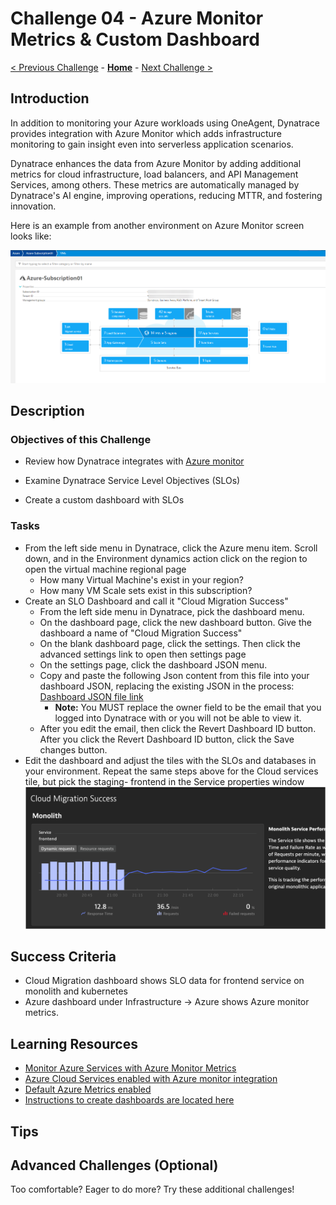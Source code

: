 # Challenge 04 - Azure Monitor Metrics & Custom Dashboard 

[< Previous Challenge](./Challenge-03.md) - **[Home](../README.md)** - [Next Challenge >](./Challenge-05.md)


## Introduction

In addition to monitoring your Azure workloads using OneAgent, Dynatrace provides integration with Azure Monitor which adds infrastructure monitoring to gain insight even into serverless application scenarios.

Dynatrace enhances the data from Azure Monitor by adding additional metrics for cloud infrastructure, load balancers, and API Management Services, among others. These metrics are automatically managed by Dynatrace's AI engine, improving operations, reducing MTTR, and fostering innovation.

Here is an example from another environment on Azure Monitor screen looks like:

![](images/challenge4-azure-montior-subscription.png)

## Description

### Objectives of this Challenge
- Review how Dynatrace integrates with [Azure monitor](https://www.dynatrace.com/support/help/how-to-use-dynatrace/infrastructure-monitoring/cloud-platform-monitoring/microsoft-azure-services-monitoring/set-up-azure-monitoring)

- Examine Dynatrace Service Level Objectives (SLOs)

- Create a custom dashboard with SLOs

### Tasks

* From the left side menu in Dynatrace, click the Azure menu item. Scroll down, and in the Environment dynamics action click on the region to open the virtual machine regional page
    - How many Virtual Machine's exist in your region?
    - How many VM Scale sets exist in this subscription?
* Create an SLO Dashboard and call it "Cloud Migration Success"
    - From the left side menu in Dynatrace, pick the dashboard menu.
    - On the dashboard page, click the new dashboard button. Give the dashboard a name of "Cloud Migration Success"
    - On the blank dashboard page, click the settings. Then click the advanced settings link to open then settings page
    - On the settings page, click the dashboard JSON menu.
    - Copy and paste the following Json content from this file into your dashboard JSON, replacing the existing JSON in the process: [Dashboard JSON file link](https://raw.githubusercontent.com/dt-alliances-workshops/azure-modernization-dt-orders-setup/master/learner-scripts/cloud-modernization-dashboard.json)
        - **Note:** You MUST replace the owner field to be the email that you logged into Dynatrace with or you will not be able to view it.
    - After you edit the email, then click the Revert Dashboard ID button. After you click the Revert Dashboard ID button, click the Save changes button.
* Edit the dashboard and adjust the tiles with the SLOs and databases in your environment. Repeat the same steps above for the Cloud services tile, but pick the staging- frontend in the Service properties window
    ![](images/challenge4-slo-dashboard-init.png)
    


## Success Criteria

- Cloud Migration dashboard shows SLO data for frontend service on monolith and kubernetes
- Azure dashboard under Infrastructure -> Azure shows Azure monitor metrics.

## Learning Resources
 - [Monitor Azure Services with Azure Monitor Metrics](https://www.dynatrace.com/support/help/setup-and-configuration/setup-on-cloud-platforms/microsoft-azure-services/azure-integrations/azure-monitoring-guide)
 - [Azure Cloud Services enabled with Azure monitor integration](https://www.dynatrace.com/support/help/setup-and-configuration/setup-on-cloud-platforms/microsoft-azure-services/azure-integrations/azure-cloud-services-metrics)
 - [Default Azure Metrics enabled](https://www.dynatrace.com/support/help/setup-and-configuration/setup-on-cloud-platforms/microsoft-azure-services/azure-integrations/azure-monitoring-guide/azure-metrics)
 - [Instructions to create dashboards are located here](https://www.dynatrace.com/support/help/how-to-use-dynatrace/dashboards-and-charts/dashboards/create-dashboards)


## Tips



## Advanced Challenges (Optional)


Too comfortable?  Eager to do more?  Try these additional challenges!

